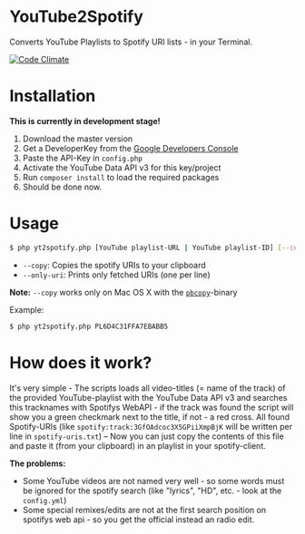 # YouTube2Spotify
Converts YouTube Playlists to Spotify URI lists - in your Terminal.

[![Code Climate](https://codeclimate.com/github/CodeBrauer/YouTube2Spotify/badges/gpa.svg)](https://codeclimate.com/github/CodeBrauer/YouTube2Spotify)

# Installation

**This is currently in development stage!**

1. Download the master version
2. Get a DeveloperKey from the [Google Developers Console](https://console.developers.google.com)
3. Paste the API-Key in `config.php`
4. Activate the YouTube Data API v3 for this key/project
5. Run `composer install` to load the required packages
6. Should be done now.

# Usage

```sh
$ php yt2spotify.php [YouTube playlist-URL | YouTube playlist-ID] [--copy] [--only-uri]
```

- `--copy`: Copies the spotify URIs to your clipboard
- `--only-uri`: Prints only fetched URIs (one per line)

**Note:** `--copy` works only on Mac OS X with the [`pbcopy`](https://developer.apple.com/library/mac/documentation/Darwin/Reference/ManPages/man1/pbcopy.1.html)-binary

Example:
```sh
$ php yt2spotify.php PL6D4C31FFA7EBABB5
```

# How does it work?

It's very simple - The scripts loads all video-titles (= name of the track) of the provided YouTube-playlist with the YouTube Data API v3 and searches this tracknames with Spotifys WebAPI - if the track was found the script will show you a green checkmark next to the title, if not - a red cross. All found Spotify-URIs (like `spotify:track:3GfOAdcoc3X5GPiiXmpBjK` will be written per line in `spotify-uris.txt`) – Now you can just copy the contents of this file and paste it (from your clipboard) in an playlist in your spotify-client.

**The problems:**
- Some YouTube videos are not named very well - so some words must be ignored for the spotify search (like "lyrics", "HD", etc. - look at the `config.yml`)
- Some special remixes/edits are not at the first search position on spotifys web api - so you get the official instead an radio edit.
